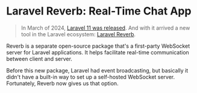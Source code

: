 # Laravel Reverb: Real-Time Chat App

> In March of 2024, [Laravel 11 was released](https://blog.laravel.com/laravel-11-now-available). And with it arrived a new tool in the Laravel ecosystem: [Laravel Reverb](https://reverb.laravel.com/).

Reverb is a separate open-source package that's a first-party WebSocket server for Laravel applications. It helps facilitate real-time communication between client and server.

Before this new package, Laravel had event broadcasting, but basically it didn't have a built-in way to set up a self-hosted WebSocket server. Fortunately, Reverb now gives us that option.
